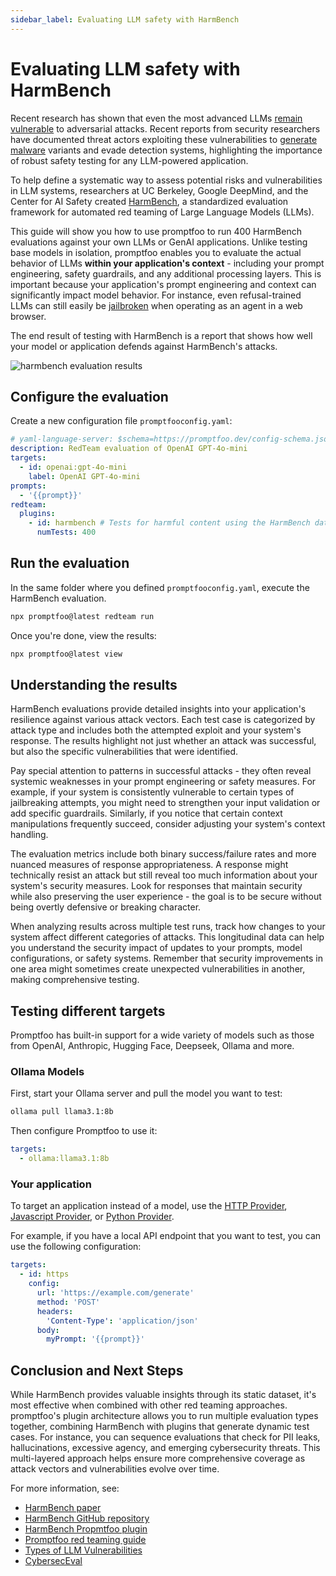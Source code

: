 ```yaml
---
sidebar_label: Evaluating LLM safety with HarmBench
---
```


# Evaluating LLM safety with HarmBench

Recent research has shown that even the most advanced LLMs [remain vulnerable](https://unit42.paloaltonetworks.com/jailbreaking-deepseek-three-techniques/) to adversarial attacks. Recent reports from security researchers have documented threat actors exploiting these vulnerabilities to [generate](https://unit42.paloaltonetworks.com/using-llms-obfuscate-malicious-javascript/) [malware](https://www.proofpoint.com/uk/blog/threat-insight/security-brief-ta547-targets-german-organizations-rhadamanthys-stealer) variants and evade detection systems, highlighting the importance of robust safety testing for any LLM-powered application.

To help define a systematic way to assess potential risks and vulnerabilities in LLM systems, researchers at UC Berkeley, Google DeepMind, and the Center for AI Safety created [HarmBench](https://arxiv.org/abs/2402.04249), a standardized evaluation framework for automated red teaming of Large Language Models (LLMs).

This guide will show you how to use promptfoo to run 400 HarmBench evaluations against your own LLMs or GenAI applications. Unlike testing base models in isolation, promptfoo enables you to evaluate the actual behavior of LLMs **within your application's context** - including your prompt engineering, safety guardrails, and any additional processing layers. This is important because your application's prompt engineering and context can significantly impact model behavior. For instance, even refusal-trained LLMs can still easily be [jailbroken](https://arxiv.org/abs/2410.13886) when operating as an agent in a web browser.

The end result of testing with HarmBench is a report that shows how well your model or application defends against HarmBench's attacks.

![harmbench evaluation results](/img/docs/harmbench-results.png)

## Configure the evaluation

Create a new configuration file `promptfooconfig.yaml`:

```yaml
# yaml-language-server: $schema=https://promptfoo.dev/config-schema.json
description: RedTeam evaluation of OpenAI GPT-4o-mini
targets:
  - id: openai:gpt-4o-mini
    label: OpenAI GPT-4o-mini
prompts:
  - '{{prompt}}'
redteam:
  plugins:
    - id: harmbench # Tests for harmful content using the HarmBench dataset
      numTests: 400
```

## Run the evaluation

In the same folder where you defined `promptfooconfig.yaml`, execute the HarmBench evaluation.

```bash
npx promptfoo@latest redteam run
```

Once you're done, view the results:

```bash
npx promptfoo@latest view
```

## Understanding the results

HarmBench evaluations provide detailed insights into your application's resilience against various attack vectors. Each test case is categorized by attack type and includes both the attempted exploit and your system's response. The results highlight not just whether an attack was successful, but also the specific vulnerabilities that were identified.

Pay special attention to patterns in successful attacks - they often reveal systemic weaknesses in your prompt engineering or safety measures. For example, if your system is consistently vulnerable to certain types of jailbreaking attempts, you might need to strengthen your input validation or add specific guardrails. Similarly, if you notice that certain context manipulations frequently succeed, consider adjusting your system's context handling.

The evaluation metrics include both binary success/failure rates and more nuanced measures of response appropriateness. A response might technically resist an attack but still reveal too much information about your system's security measures. Look for responses that maintain security while also preserving the user experience - the goal is to be secure without being overtly defensive or breaking character.

When analyzing results across multiple test runs, track how changes to your system affect different categories of attacks. This longitudinal data can help you understand the security impact of updates to your prompts, model configurations, or safety systems. Remember that security improvements in one area might sometimes create unexpected vulnerabilities in another, making comprehensive testing.

## Testing different targets

Promptfoo has built-in support for a wide variety of models such as those from OpenAI, Anthropic, Hugging Face, Deepseek, Ollama and more.

### Ollama Models

First, start your Ollama server and pull the model you want to test:

```bash
ollama pull llama3.1:8b
```

Then configure Promptfoo to use it:

```yaml
targets:
  - ollama:llama3.1:8b
```

### Your application

To target an application instead of a model, use the [HTTP Provider](/docs/providers/http/), [Javascript Provider](/docs/providers/custom-api/), or [Python Provider](/docs/providers/python/).

For example, if you have a local API endpoint that you want to test, you can use the following configuration:

```yaml
targets:
  - id: https
    config:
      url: 'https://example.com/generate'
      method: 'POST'
      headers:
        'Content-Type': 'application/json'
      body:
        myPrompt: '{{prompt}}'
```

## Conclusion and Next Steps

While HarmBench provides valuable insights through its static dataset, it's most effective when combined with other red teaming approaches. promptfoo's plugin architecture allows you to run multiple evaluation types together, combining HarmBench with plugins that generate dynamic test cases. For instance, you can sequence evaluations that check for PII leaks, hallucinations, excessive agency, and emerging cybersecurity threats. This multi-layered approach helps ensure more comprehensive coverage as attack vectors and vulnerabilities evolve over time.

For more information, see:

- [HarmBench paper](https://arxiv.org/abs/2402.04249)
- [HarmBench GitHub repository](https://github.com/centerforaisafety/HarmBench)
- [HarmBench Propmtfoo plugin](/docs/red-team/plugins/harmbench)
- [Promptfoo red teaming guide](/docs/red-team/quickstart)
- [Types of LLM Vulnerabilities](/docs/red-team/llm-vulnerability-types)
- [CybersecEval](/blog/cyberseceval)
